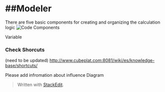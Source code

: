 

# ##Modeler

There are five basic components for creating and organizing the calculation logic
![Code Components](http://img.pyplan.org/Quick_start_code_components.png)

 Variable


### Check Shorcuts
(need to be updated)
http://www.cubeplat.com:8081/wiki/es/knowledge-base/shortcuts/

Please add infromation about influence Diagram
> Written with [StackEdit](https://stackedit.io/).
<!--stackedit_data:
eyJoaXN0b3J5IjpbLTc5Mzc1OTA3NiwxMzM5NDM3MjYwLC0xMD
IzMjUyMzI5LDQ1NzU4Nzk0MV19
-->